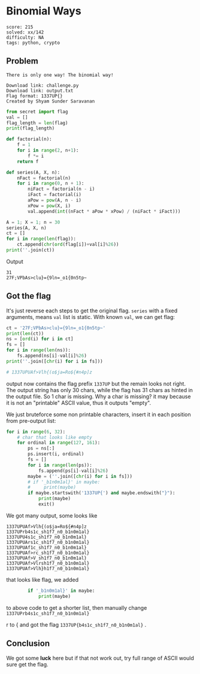 # Binomial Ways
```
score: 215
solved: xx/142
difficulty: NA
tags: python, crypto
```

## Problem

```
There is only one way! The binomial way!

Download link: challenge.py
Download link: output.txt
Flag format: 1337UP{}
Created by Shyam Sunder Saravanan
```

```py
from secret import flag
val = []
flag_length = len(flag)
print(flag_length)

def factorial(n):
    f = 1
    for i in range(2, n+1):
        f *= i
    return f

def series(A, X, n):
    nFact = factorial(n)
    for i in range(0, n + 1):
        niFact = factorial(n - i)
        iFact = factorial(i)
        aPow = pow(A, n - i)
        xPow = pow(X, i)
        val.append(int((nFact * aPow * xPow) / (niFact * iFact)))

A = 1; X = 1; n = 30
series(A, X, n)
ct = []
for i in range(len(flag)):
    ct.append(chr(ord(flag[i])+val[i]%26))
print(''.join(ct))
```

Output
```
31
27F;VPbAs>clu}={9ln=_o1{0n5tp~
```

## Got the flag
It's just reverse each steps to get the original flag. `series` with a fixed
arguments, means `val` list is static.
With known `val`, we can get flag:

```py
ct = '27F;VPbAs>clu}={9ln=_o1{0n5tp~'
print(len(ct))
ns = [ord(i) for i in ct]
fs = []
for i in range(len(ns)):
    fs.append(ns[i]-val[i]%26)
print(''.join([chr(i) for i in fs]))

# 1337UPUAf>Vlh{(o$ja=Ro${#n4p]z
```

output now contains the flag prefix `1337UP` but the remain looks not right.
The output string has only 30 chars, while the flag has 31 chars as hinted in
the output file. So 1 char is missing. Why a char is missing? it may because
it is not an "printable" ASCII value, thus it outputs "empty".

We just bruteforce some non printable characters, insert it in each position from
pre-output list:

```py
for i in range(6, 32):
    # char that looks like empty
    for ordinal in range(127, 161):
        ps = ns[:]
        ps.insert(i, ordinal)
        fs = []
        for i in range(len(ps)):
            fs.append(ps[i]-val[i]%26)
        maybe = (''.join([chr(i) for i in fs]))
        # if '_b1n0m1al}' in maybe:
        #     print(maybe)
        if maybe.startswith('1337UP{') and maybe.endswith("}"):
            print(maybe)
            exit()
```

We got many output, some looks like

```
1337UPUAf>Vlh{(o$ja=Ro${#n4p]z
1337UPrb4s1c_sh1f7_n0_b1n0m1al}
1337UPU4s1c_sh1f7_n0_b1n0m1al}
1337UPUArs1c_sh1f7_n0_b1n0m1al}
1337UPUAf1c_sh1f7_n0_b1n0m1al}
1337UPUAf>rc_sh1f7_n0_b1n0m1al}
1337UPUAf>V_sh1f7_n0_b1n0m1al}
1337UPUAf>Vlrsh1f7_n0_b1n0m1al}
1337UPUAf>Vlh}h1f7_n0_b1n0m1al}
```

that looks like flag, we added

```py
        if '_b1n0m1al}' in maybe:
            print(maybe)
```
to above code to get a shorter list, then manually change
`1337UPrb4s1c_sh1f7_n0_b1n0m1al}`

r to { and got the flag `1337UP{b4s1c_sh1f7_n0_b1n0m1al}` .

## Conclusion
We got some **luck** here but if that not work out, try full range of ASCII
would sure get the flag.
